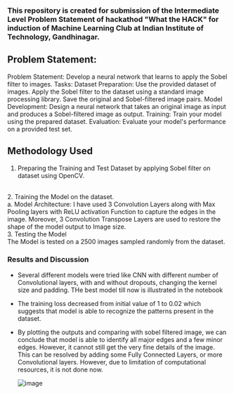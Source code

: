 ### This repository is created for submission of the Intermediate Level Problem Statement of hackathod "What the HACK" for induction of Machine Learning Club at Indian Institute of Technology, Gandhinagar. <br>
## Problem Statement:
Problem Statement: Develop a neural network that learns to apply the Sobel filter to images.
Tasks:
Dataset Preparation:
Use the provided dataset of images.
Apply the Sobel filter to the dataset using a standard image processing library.
Save the original and Sobel-filtered image pairs.
Model Development:
Design a neural network that takes an original image as input and produces a Sobel-filtered image as output.
Training:
Train your model using the prepared dataset.
Evaluation:
Evaluate your model's performance on a provided test set.

## Methodology Used 
1. Preparing the Training and Test Dataset by applying Sobel filter on dataset using OpenCV.
<br>
2. Training the Model on the dataset.<br>
    a. Model Architecture: I have used 3 Convolution Layers along with Max Pooling layers with ReLU activation Function to capture the edges in the image. Moreover, 3 Convolution Transpose Layers are used to restore the shape of the model output to Image size.
<br>
3. Testing the Model <br>The Model is tested on a 2500 images sampled randomly from the dataset.

### Results and Discussion
- Several different models were tried like CNN with different number of Convolutional layers, with and without dropouts, changing the kernel size and padding. THe best model till now is illustrated in the notebook
- The training loss decreased from initial value of 1 to 0.02 which suggests that model is able to recognize the patterns present in the dataset.
- By plotting the outputs and comparing with sobel filtered image, we can conclude that model is able to identify all major edges and a few minor edges. However, it cannot still get the very fine details of the image. This can be resolved by adding some Fully Connected Layers, or more Convolutional layers. However, due to limitation of computational resources, it is not done now.

  ![image](https://github.com/user-attachments/assets/502134b8-f209-440d-94fc-c61e4a129aca)
